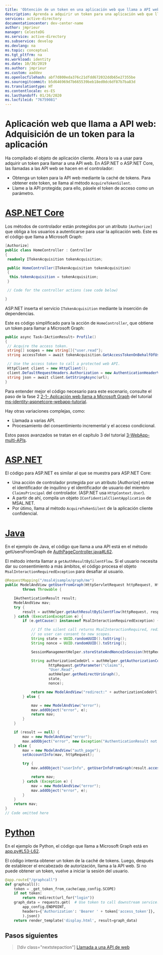 ```yaml
---
title: 'Obtención de un token en una aplicación web que llama a API web: plataforma de identidad de Microsoft | Azure'
description: Aprenda a adquirir un token para una aplicación web que llama a API web.
services: active-directory
documentationcenter: dev-center-name
author: jmprieur
manager: CelesteDG
ms.service: active-directory
ms.subservice: develop
ms.devlang: na
ms.topic: conceptual
ms.tgt_pltfrm: na
ms.workload: identity
ms.date: 10/30/2019
ms.author: jmprieur
ms.custom: aaddev
ms.openlocfilehash: abf7d800eda376c21dfdd672032ddb65e27355be
ms.sourcegitcommit: b5d646969d7b665539beb18ed0dc6df87b7ba83d
ms.translationtype: HT
ms.contentlocale: es-ES
ms.lasthandoff: 01/26/2020
ms.locfileid: "76759081"
---
```

# <a name="a-web-app-that-calls-web-apis-acquire-a-token-for-the-app"></a>Aplicación web que llama a API web: Adquisición de un token para la aplicación

Ha compilado el objeto de aplicación cliente. Ahora lo va a usar para adquirir un token para llamar a una API web. En ASP.NET o ASP.NET Core, las llamadas a las API web se hacen en el controlador:

- Obtenga un token para la API web mediante la caché de tokens. Para obtener este token, se llama al método `AcquireTokenSilent`.
- Llame a la API protegida; para ello, pásele el token de acceso como un parámetro.

# <a name="aspnet-coretabaspnetcore"></a>[ASP.NET Core](#tab/aspnetcore)

Los métodos de controlador están protegidos por un atributo `[Authorize]` que obliga a los usuarios a autenticarse para usar la aplicación web. Este es el código que llama a Microsoft Graph:

```csharp
[Authorize]
public class HomeController : Controller
{
 readonly ITokenAcquisition tokenAcquisition;

 public HomeController(ITokenAcquisition tokenAcquisition)
 {
  this.tokenAcquisition = tokenAcquisition;
 }

 // Code for the controller actions (see code below)

}
```

ASP.NET inserta el servicio `ITokenAcquisition` mediante la inserción de dependencias.

Este es código simplificado para la acción de `HomeController`, que obtiene un token para llamar a Microsoft Graph:

```csharp
public async Task<IActionResult> Profile()
{
 // Acquire the access token.
 string[] scopes = new string[]{"user.read"};
 string accessToken = await tokenAcquisition.GetAccessTokenOnBehalfOfUserAsync(scopes);

 // Use the access token to call a protected web API.
 HttpClient client = new HttpClient();
 client.DefaultRequestHeaders.Authorization = new AuthenticationHeaderValue("Bearer", accessToken);
 string json = await client.GetStringAsync(url);
}
```

Para entender mejor el código necesario para este escenario, consulte el paso de la fase 2 [2-1- Aplicación web llama a Microsoft Graph](https://github.com/Azure-Samples/active-directory-aspnetcore-webapp-openidconnect-v2/tree/master/2-WebApp-graph-user/2-1-Call-MSGraph) del tutorial [ms-identity-aspnetcore-webapp-tutorial](https://github.com/Azure-Samples/ms-identity-aspnetcore-webapp-tutorial).

Hay otras variaciones complejas, como:

- Llamada a varias API.
- Procesamiento del consentimiento incremental y el acceso condicional.

Estos pasos avanzados se tratan en el capítulo 3 del tutorial [3-WebApp-multi-APIs](https://github.com/Azure-Samples/active-directory-aspnetcore-webapp-openidconnect-v2/tree/master/3-WebApp-multi-APIs).

# <a name="aspnettabaspnet"></a>[ASP.NET](#tab/aspnet)

El código para ASP.NET es similar al que se muestra para ASP.NET Core:

- Una acción de controlador protegida por un atributo [Authorize] extrae el identificador de inquilino y el identificador de usuario del miembro `ClaimsPrincipal` del controlador. (ASP.NET usa `HttpContext.User`).
- A partir de ahí, compila un objeto `IConfidentialClientApplication` de MSAL.NET.
- Por útimo, llama al método `AcquireTokenSilent` de la aplicación cliente confidencial.

# <a name="javatabjava"></a>[Java](#tab/java)

En el ejemplo de Java, el código que llama a una API está en el método getUsersFromGraph de [AuthPageController.java#L62](https://github.com/Azure-Samples/ms-identity-java-webapp/blob/d55ee4ac0ce2c43378f2c99fd6e6856d41bdf144/src/main/java/com/microsoft/azure/msalwebsample/AuthPageController.java#L62).

El método intenta llamar a `getAuthResultBySilentFlow`. Si el usuario necesita dar su consentimiento a más ámbitos, el código procesa el objeto `MsalInteractionRequiredException` para desafiar al usuario.

```java
@RequestMapping("/msal4jsample/graph/me")
public ModelAndView getUserFromGraph(HttpServletRequest httpRequest, HttpServletResponse response)
        throws Throwable {

    IAuthenticationResult result;
    ModelAndView mav;
    try {
        result = authHelper.getAuthResultBySilentFlow(httpRequest, response);
    } catch (ExecutionException e) {
        if (e.getCause() instanceof MsalInteractionRequiredException) {

            // If the silent call returns MsalInteractionRequired, redirect to authorization endpoint
            // so user can consent to new scopes.
            String state = UUID.randomUUID().toString();
            String nonce = UUID.randomUUID().toString();

            SessionManagementHelper.storeStateAndNonceInSession(httpRequest.getSession(), state, nonce);

            String authorizationCodeUrl = authHelper.getAuthorizationCodeUrl(
                    httpRequest.getParameter("claims"),
                    "User.Read",
                    authHelper.getRedirectUriGraph(),
                    state,
                    nonce);

            return new ModelAndView("redirect:" + authorizationCodeUrl);
        } else {

            mav = new ModelAndView("error");
            mav.addObject("error", e);
            return mav;
        }
    }

    if (result == null) {
        mav = new ModelAndView("error");
        mav.addObject("error", new Exception("AuthenticationResult not found in session."));
    } else {
        mav = new ModelAndView("auth_page");
        setAccountInfo(mav, httpRequest);

        try {
            mav.addObject("userInfo", getUserInfoFromGraph(result.accessToken()));

            return mav;
        } catch (Exception e) {
            mav = new ModelAndView("error");
            mav.addObject("error", e);
        }
    }
    return mav;
}
// Code omitted here
```

# <a name="pythontabpython"></a>[Python](#tab/python)

En el ejemplo de Python, el código que llama a Microsoft Graph está en [app.py#L53-L62](https://github.com/Azure-Samples/ms-identity-python-webapp/blob/48637475ed7d7733795ebeac55c5d58663714c60/app.py#L53-L62).

El código intenta obtener un token de la caché de tokens. Luego, después de establecer el encabezado de autorización, llama a la API web. Si no puede obtener un token, vuelve a iniciar la sesión del usuario.

```python
@app.route("/graphcall")
def graphcall():
    token = _get_token_from_cache(app_config.SCOPE)
    if not token:
        return redirect(url_for("login"))
    graph_data = requests.get(  # Use token to call downstream service.
        app_config.ENDPOINT,
        headers={'Authorization': 'Bearer ' + token['access_token']},
        ).json()
    return render_template('display.html', result=graph_data)
```

## <a name="next-steps"></a>Pasos siguientes

> [!div class="nextstepaction"]
> [Llamada a una API de web](scenario-web-app-call-api-call-api.md)
